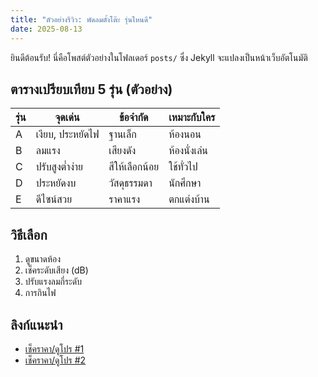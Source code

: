 ```yaml
---
title: "ตัวอย่างรีวิว: พัดลมตั้งโต๊ะ รุ่นไหนดี"
date: 2025-08-13
---
```


ยินดีต้อนรับ! นี่คือโพสต์ตัวอย่างในโฟลเดอร์ `posts/` ซึ่ง Jekyll จะแปลงเป็นหน้าเว็บอัตโนมัติ

## ตารางเปรียบเทียบ 5 รุ่น (ตัวอย่าง)
| รุ่น | จุดเด่น | ข้อจำกัด | เหมาะกับใคร |
|---|---|---|---|
| A | เงียบ, ประหยัดไฟ | ฐานเล็ก | ห้องนอน |
| B | ลมแรง | เสียงดัง | ห้องนั่งเล่น |
| C | ปรับสูงต่ำง่าย | สีให้เลือกน้อย | ใช้ทั่วไป |
| D | ประหยัดงบ | วัสดุธรรมดา | นักศึกษา |
| E | ดีไซน์สวย | ราคาแรง | ตกแต่งบ้าน |

## วิธีเลือก
1. ดูขนาดห้อง
2. เช็คระดับเสียง (dB)
3. ปรับแรงลมกี่ระดับ
4. การกินไฟ

## ลิงก์แนะนำ
- [เช็คราคา/ดูโปร #1](#)
- [เช็คราคา/ดูโปร #2](#)

<script type="application/ld+json">
{
  "@context":"https://schema.org",
  "@type":"FAQPage",
  "mainEntity":[
    {
      "@type":"Question",
      "name":"พัดลมตั้งโต๊ะรุ่นไหนดี?",
      "acceptedAnswer":{"@type":"Answer","text":"ขึ้นกับขนาดห้องและงบประมาณ แนะนำดูระดับเสียงและการรับประกันด้วย"}
    },
    {
      "@type":"Question",
      "name":"ควรเลือกกี่ใบพัด?",
      "acceptedAnswer":{"@type":"Answer","text":"5 ใบพัดให้ลมนุ่มขึ้น แต่ไม่ใช่ปัจจัยเดียว ดูรวมกับมอเตอร์และองศาปรับส่าย"}
    }
  ]
}
</script>